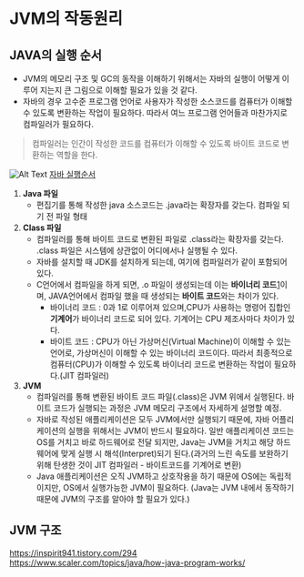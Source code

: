 # JVM의 작동원리
## JAVA의 실행 순서
- JVM의 메모리 구조 및 GC의 동작을 이해하기 위해서는 자바의 실행이 어떻게 이루어 지는지 큰 그림으로 이해할 필요가 있을 것 같다.
- 자바의 경우 고수준 프로그램 언어로 사용자가 작성한 소스코드를 컴퓨터가 이해할 수 있도록 변환하는 작업이 필요하다. 따라서 여느 프로그램 언어들과 마찬가지로 컴파일러가 필요하다.
> 컴파일러는 인간이 작성한 코드를 컴퓨터가 이해할 수 있도록 바이트 코드로 변환하는 역할을 한다.

![Alt Text](https://scaler.com/topics/images/how-does-java-programming-language-work.webp)
[자바 실행순서](https://www.scaler.com/topics/java/how-java-program-works/)  
1. **Java 파일**
   - 편집기를 통해 작성한 java 소스코드는 .java라는 확장자를 갖는다. 컴파일 되기 전 파일 형태
2. **Class 파일**
    - 컴파일러를 통해 바이트 코드로 변환된 파일로 .class라는 확장자를 갖는다. .class 파일은 시스템에 상관없이 어디에서나 실행될 수 있다.
    - 자바를 설치할 때 JDK를 설치하게 되는데, 여기에 컴파일러가 같이 포함되어 있다.
    - C언어에서 컴파일을 하게 되면, .o 파일이 생성되는데 이는 **바이너리 코드**[1]이며, JAVA언어에서 컴파일 했을 때 생성되는 **바이트 코드**와는 차이가 있다.
      - 바이너리 코드 : 0과 1로 이루어져 있으며,CPU가 사용하는 명령어 집합인 **기계어**가 바이너리 코드로 되어 있다. 기계어는 CPU 제조사마다 차이가 있다.
      - 바이트 코드 : CPU가 아닌 가상머신(Virtual Machine)이 이해할 수 있는 언어로, 가상머신이 이해할 수 있는 바이너리 코드이다. 따라서 최종적으로 컴퓨터(CPU)가 이해할 수 있도록 바이너리 코드로 변환하는 작업이 필요하다.(JIT 컴파일러)
3. **JVM**
   - 컴파일러를 통해 변환된 바이트 코드 파일(.class)은 JVM 위에서 실행된다. 바이트 코드가 실행되는 과정은 JVM 메모리 구조에서 자세하게 설명할 예정.
   - 자바로 작성된 애플리케이션은 모두 JVM에서만 실행되기 때문에, 자바 어플리케이션의 실행을 위해서는 JVM이 반드시 필요하다. 일반 애플리케이션 코드는 OS를 거치고 바로 하드웨어로 전달 되지만, Java는 JVM을 거치고 해당 하드웨어에 맞게 실행 시 해석(Interpret)되기 된다.(과거의 느린 속도를 보완하기 위해 탄생한 것이 JIT 컴파일러 - 바이트코드를 기계어로 변환)
   - Java 애플리케이션은 오직 JVM하고 상호작용을 하기 때문에 OS에는 독립적이지만, OS에서 실행가능한 JVM이 필요하다. (Java는 JVM 내에서 동작하기 때문에 JVM의 구조를 알아야 할 필요가 있다.)

## JVM 구조
https://inspirit941.tistory.com/294  
https://www.scaler.com/topics/java/how-java-program-works/


















[1]: https://kingofbackend.tistory.com/122
